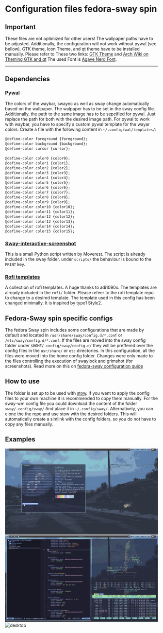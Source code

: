 # Configuration files fedora-sway spin

## **Important**
These files are not optimized for other users! The wallpaper paths have to be adjusted. Additionally, the configuration will not work without pywal (see bellow). GTK theme, Icon Theme, and qt theme have to be installed manually. Please refer to These two links: [GTK Theme](https://github.com/swaywm/sway/wiki/GTK-3-settings-on-Wayland) and [Arch Wiki on Theming GTK and qt](https://wiki.archlinux.org/title/Uniform_look_for_Qt_and_GTK_applications)  The used Font is [Agave Nerd Font](https://www.nerdfonts.com/font-downloads). 

----- 

## Dependencies 

### [Pywal](https://github.com/dylanaraps/pywal.git) 
The colors of the waybar, swaync as well as sway change automatically based on the wallpaper. The walpaper has to be set in the sway config file. Additionally, the path to the same image has to be sepcified for pywal. Just replace the path for both with the desired image path. 
For pywal to work with waybar, you have to specify a custom pywal template for the wayar colors: Create a file with the following content in `~/.config/wal/templates/`: 


```
@define-color foreground {foreground};
@define-color background {background};
@define-color cursor {cursor};

@define-color color0 {color0};
@define-color color1 {color1};
@define-color color2 {color2};
@define-color color3 {color3};
@define-color color4 {color4};
@define-color color5 {color5};
@define-color color6 {color6};
@define-color color7 {color7};
@define-color color8 {color8};
@define-color color9 {color9};
@define-color color10 {color10};
@define-color color11 {color11};
@define-color color12 {color12};
@define-color color13 {color13};
@define-color color14 {color14};
@define-color color15 {color15};
```

### [Sway-interactive-screenshot](https://github.com/moverest/sway-interactive-screenshot.git) 

This is a small Python script written by Moverest. The script is already included in the sway folder. under `scripts/` the behaviour is bound to the `PRINT` key.  

### [Rofi templates](https://github.com/adi1090x/rofi.git)

A collection of rofi templates. A huge thanks to adi1090x. The templates are already included in the `rofi/` folder. Please refeer to the rofi template repo to change to a desired template. The template used in this config has been changed minimally. It is inspired by type1 Style2.  

## Fedora-Sway spin specific configs

The fedora Sway spin includes some configurations that are made by default and located in `/usr/share/sway/config.d/*.conf` or `/etc/sway/config.d/*.conf`. If the files are moved into the sway config folder under `$HOME/.config/sway/config.d/` they will be preffered over the config files in the `usr/share/` or `etc` directories. In this configuration, all the files were moved into the home config folder. Changes were only made to the files controlling the execution of swaylock and grimshot (for screenshots). Read more on this on [fedora-sway configuration guide](https://docs.fedoraproject.org/en-US/fedora-sericea/configuration-guide/)

## How to use
The folder is set up to be used with [stow](https://github.com/aspiers/stow). If you want to apply the config files to your own machine it is recommended to copy them manually.
For the sway-wm config file you could download the content of the folder `sway/.config/sway/` And place it in `~/.config/sway/`. Alternatively, you can clone the the repo and use stow with the desired folders. This will automatically create a simlink with the config folders, so you do not have to copy any files manually. 

## Examples
![desktop](screenhots/screenshot_2024-10-01T15:02:06.png)
![desktop](screenhots/screenshot_2024-10-01T15:51:08.png)
![desktop](screenshots/screenshot_2024-10-06T14:00:54.png)


